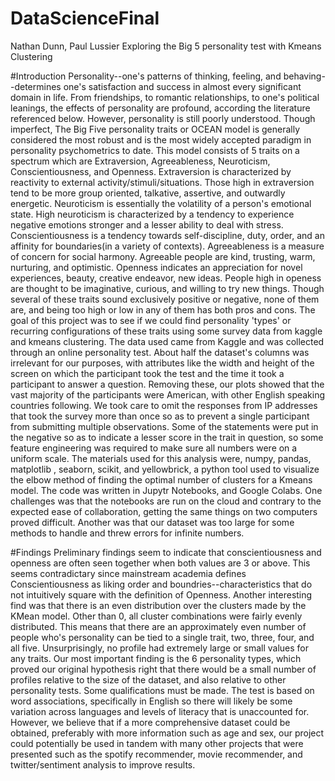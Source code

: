 # DataScienceFinal
Nathan Dunn, Paul Lussier Exploring the Big 5 personality test with Kmeans Clustering

#Introduction
	Personality--one's patterns of thinking, feeling, and behaving--determines one's satisfaction and success in almost every significant domain in life.
From friendships, to romantic relationships, to one's political leanings, the effects of personality are profound, according the literature referenced below. However, 
personality is still poorly understood. Though imperfect, The Big Five personality traits or OCEAN model is generally considered the most robust and is the most widely accepted
paradigm in personality psychometrics to date. This model consists of 5 traits on a spectrum which are Extraversion, Agreeableness, Neuroticism, Conscientiousness, and Openness. Extraversion is characterized by
reactivity to external activity/stimuli/situations. Those high in extraversion tend to be more group oriented, talkative, assertive, and outwardly energetic.
Neuroticism is essentially the volatility of a person's emotional state. High neuroticism is characterized by a tendency to experience negative emotions stronger and 
a lesser ability to deal with stress. Conscientiousness is a tendency towards self-discipline, duty, order, and an affinity for boundaries(in a variety of contexts). 
Agreeableness is a measure of concern for social harmony. Agreeable people are kind, trusting, warm, nurturing, and optimistic. Openness indicates an appreciation for novel
experiences, beauty, creative endeavor, new ideas. People high in openess are thought to be imaginative, curious, and willing to try new things. 
Though several of these traits sound exclusively positive or negative, none of them are, and being too high or low in any of them has both pros and cons. The goal of this 
project was to see if we could find personality 'types' or recurring configurations of these traits using some survey data from kaggle and kmeans clustering.
	The data used came from Kaggle and was collected through an online personality test. About half the dataset's columns was irrelevant for our purposes, with attributes
like the width and height of the screen on which the participant took the test and the time it took a participant to answer a question. Removing these, our plots showed that 
the vast majority of the participants were American, with other English speaking countries following. We took care to omit the responses from IP addresses that took the survey
more than once so as to prevent a single participant from submitting multiple observations. Some of the statements were put in the negative so as to indicate a lesser score in
the trait in question, so some feature engineering was required to make sure all numbers were on a uniform scale. The materials used for this analysis were, numpy, pandas, matplotlib
, seaborn, scikit, and yellowbrick, a python tool used to visualize the elbow method of finding the 
optimal number of clusters for a Kmeans model. The code was written in Jupytr Notebooks, and Google Colabs.
	One challenges was that the notebooks are run on the cloud and contrary to the expected ease of collaboration, getting the same things on two computers proved difficult.
Another was that our dataset was too large for some methods to handle and threw errors for infinite numbers.

#Findings
	Preliminary findings seem to indicate that conscientiousness and openness are often seen together when both values are 3 or above. 
This seems contradictary since mainstream academia defines Conscientiousness as liking order and boundries--characteristics that do not intuitively square with the definition
of Openness. Another interesting find was that there is an even distribution over the clusters made by the KMean model. Other than 0, all cluster combinations were fairly evenly
distributed. This means that there are an approximately even number of people who's personality can be tied to a single trait, two, three, four, and all five. Unsurprisingly, no
profile had extremely large or small values for any traits. Our most important finding is the 6 personality types, which proved our original hypothesis right that there would be
a small number of profiles relative to the size of the dataset, and also relative to other personality tests. Some qualifications must be made. The test is based on word associations,
specifically in English so there will likely be some variation across languages and levels of literacy that is unaccounted for. However, we believe that if a more comprehensive dataset
could be obtained, preferably with more information such as age and sex, our project could potentially be used in tandem with many other projects that were presented such as the spotify 
recommender, movie recommender, and twitter/sentiment analysis to improve results.


